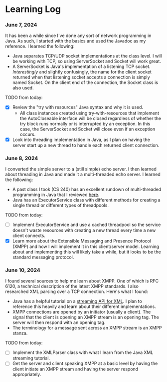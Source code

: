# Learning Log

### June 7, 2024

It has been a while since I've done any sort of network programming in Java. As such, I started with the basics and used the Javadoc as my reference. I learned the following:

- Java separates TCP/UDP socket implementations at the class level. I will be working with TCP, so using ServerSocket and Socket will work great.
- A ServerSocket is Java's implementation of a listening TCP socket. *Interestingly* and slightly confusingly, the name for the client socket returned when that listening socket accepts a connection is simply named Socket. On the client end of the connection, the Socket class is also used.

TODO from today:

- [x] Review the "try with resources" Java syntax and why it is used.
  - All class instances created using try-with-resources that implement the AutoCloseable interface will be closed regardless of whether the try block runs normally or is interrupted by an exception. In this case, the ServerSocket and Socket will close even if an exception occurs.
- [x] Look into threading implementation in Java, as I plan on having the server start up a new thread to handle each returned client connection.

### June 8, 2024

I converted the simple server to a (still simple) echo server. I then learned about threading in Java and made it a multi-threaded echo server. I learned the following:

- A past class I took (CS 240) has an excellent rundown of multi-threaded programming in Java that I reviewed [here](https://github.com/softwareconstruction240/softwareconstruction/blob/main/instruction/concurrency/concurrency.md).
- Java has an ExecutorService class with different methods for creating a single thread or different types of threadpools.

TODO from today:
- [ ] Implement ExecutorService and use a cached threadpool so the service doesn't waste resources with creating a new thread every time a new client connects.
- [x] Learn more about the Extensible Messaging and Presence Protocol (XMPP) and how I will implement it in this client/server model. Learning about and implementing this will likely take a while, but it looks to be the standard messaging protocol. 

### June 10, 2024

I found several sources to help me learn about XMPP. One of which is RFC 6120, a technical description of the latest XMPP standards. I also researched XML parsing over a TCP connection. Here's what I found:

- Java has a helpful tutorial on a [streaming API for XML](https://docs.oracle.com/javase/tutorial/jaxp/stax/index.html). I plan to reference this heavily and learn about their different implementations.
- XMPP connections are opened by an initiator (usually a client). The signal that the client is opening an XMPP stream is an opening <stream> tag. The server will then respond with an opening <stream> tag.
- The terminology for a message sent across an XMPP stream is an XMPP stanza.

TODO from today:

- [ ] Implement the XMLParser class with what I learn from the Java XML streaming tutorial.
- [ ] Get the server and client speaking XMPP at a basic level by having the client initiate an XMPP stream and having the server respond appropriately. 